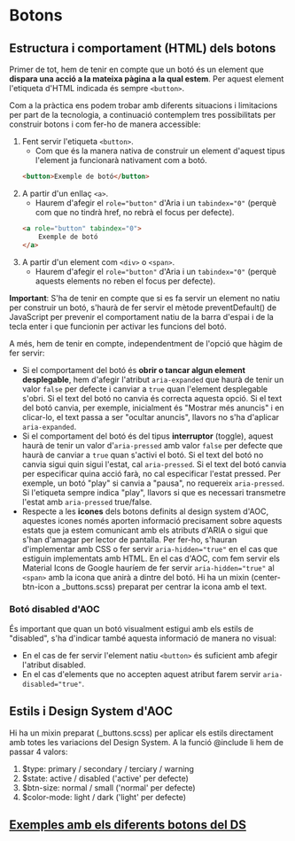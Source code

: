 # Botons

## Estructura i comportament (HTML) dels botons

Primer de tot, hem de tenir en compte que un botó és un element que **dispara una acció a la mateixa pàgina a la qual estem**. Per aquest element l'etiqueta d'HTML indicada és sempre `<button>`.

Com a la pràctica ens podem trobar amb diferents situacions i limitacions per part de la tecnologia, a continuació contemplem tres possibilitats per construir botons i com fer-ho de manera accessible:

1. Fent servir l'etiqueta `<button>`. 
    * Com que és la manera nativa de construir un element d'aquest tipus l'element ja funcionarà nativament com a botó.
    ```html
    <button>Exemple de botó</button>
    ```
2. A partir d'un enllaç `<a>`.
    * Haurem d'afegir el `role="button"` d'Aria i un `tabindex="0"` (perquè com que no tindrà href, no rebrà el focus per defecte).
    ```html
    <a role="button" tabindex="0">
        Exemple de botó
    </a>
    ```
3. A partir d'un element com `<div>` o `<span>`.
    * Haurem d'afegir el `role="button"` d'Aria i un `tabindex="0"` (perquè aquests elements no reben el focus per defecte).

**Important**: S'ha de tenir en compte que si es fa servir un element no natiu per construir un botó, s'haurà de fer servir el mètode preventDefault() de JavaScript per prevenir el comportament natiu de la barra d'espai i de la tecla enter i que funcionin per activar les funcions del botó.

A més, hem de tenir en compte, independentment de l'opció que hàgim de fer servir: 

* Si el comportament del botó és **obrir o tancar algun element desplegable**, hem d'afegir l'atribut `aria-expanded` que haurà de tenir un valor `false` per defecte i canviar a `true` quan l'element desplegable s'obri. Si el text del botó no canvia és correcta aquesta opció. Si el text del botó canvia, per exemple, inicialment és "Mostrar més anuncis" i en clicar-lo, el text passa a ser "ocultar anuncis", llavors no s'ha d'aplicar `aria-expanded`.
* Si el comportament del botó és del tipus **interruptor** (toggle), aquest haurà de tenir un valor d'`aria-pressed` amb valor `false` per defecte que haurà de canviar a `true`  quan s'activi el botó. Si el text del botó no canvia sigui quin sigui l'estat, cal `aria-pressed`. Si el text del botó canvia per especificar quina acció farà, no cal especificar l'estat pressed. Per exemple, un botó "play" si canvia a "pausa", no requereix `aria-pressed`. Si l'etiqueta sempre indica "play", llavors si que es necessari transmetre l'estat amb `aria-pressed` true/false.
* Respecte a les **icones** dels botons definits al design system d'AOC, aquestes icones només aporten informació precisament sobre aquests estats que ja estem comunicant amb els atributs d'ARIA o sigui que s'han d'amagar per lector de pantalla. Per fer-ho, s'hauran d'implementar amb CSS o fer servir `aria-hidden="true"` en el cas que estiguin implementats amb HTML. En el cas d'AOC, com fem servir els Material Icons de Google hauríem de fer servir `aria-hidden="true"` al `<span>` amb la icona que anirà a dintre del botó. Hi ha un mixin (center-btn-icon a _buttons.scss) preparat per centrar la icona amb el text.

### Botó disabled d'AOC

És important que quan un botó visualment estigui amb els estils de "disabled", s'ha d'indicar també aquesta informació de manera no visual:
* En el cas de fer servir l'element natiu `<button>` és suficient amb afegir l'atribut disabled.
* En el cas d'elements que no accepten aquest atribut farem servir `aria-disabled="true"`.

## Estils i Design System d'AOC

Hi ha un mixin preparat (_buttons.scss) per aplicar els estils directament amb totes les variacions del Design System. A la funció @include li hem de passar 4 valors:  
1. $type: primary / secondary / terciary / warning
2. $state: active / disabled ('active' per defecte)
3. $btn-size: normal / small ('normal' per defecte)
4. $color-mode: light / dark ('light' per defecte)

## [Exemples amb els diferents botons del DS](../../web/components-sample/buttons.html)